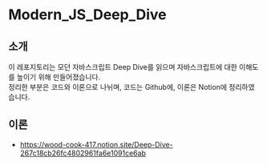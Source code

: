 # Modern_JS_Deep_Dive

## 소개

이 레포지토리는 모던 자바스크립트 Deep Dive를 읽으며 자바스크립트에 대한 이해도를 높이기 위해 만들어졌습니다. <br>
정리한 부분은 코드와 이론으로 나뉘며, 코드는 Github에, 이론은 Notion에 정리하였습니다.

## 이론

- https://wood-cook-417.notion.site/Deep-Dive-267c18cb26fc4802961fa6e1091ce6ab
